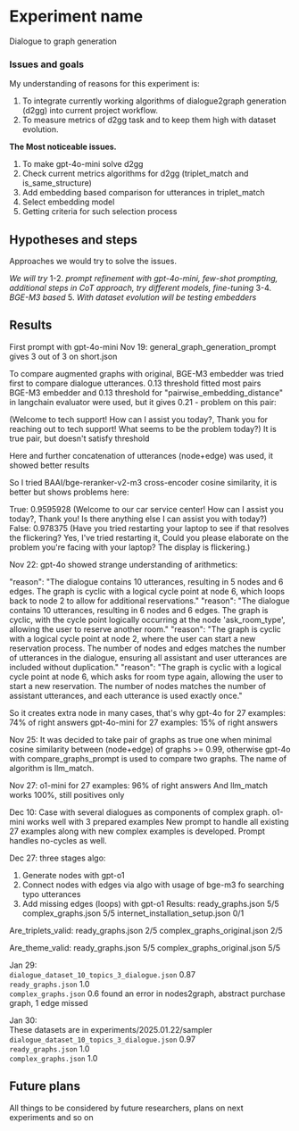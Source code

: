 # Experiment name
Dialogue to graph generation

### Issues and goals
My understanding of reasons for this experiment is:
1. To integrate currently working algorithms of dialogue2graph generation (d2gg) into current project workflow.
2. To measure metrics of d2gg task and to keep them high with dataset evolution.

**The Most noticeable issues.**
1. To make gpt-4o-mini solve d2gg
2. Check current metrics algorithms for d2gg (triplet_match and is_same_structure)
3. Add embedding based comparison for utterances in triplet_match
4. Select embedding model
5. Getting criteria for such selection process

## Hypotheses and steps

Approaches we would try to solve the issues.

*We will try*
1-2. *prompt refinement with gpt-4o-mini, few-shot prompting, additional steps in CoT approach, try different models, fine-tuning*
3-4. *BGE-M3 based*
5. *With dataset evolution will be testing embedders*

## Results
First prompt with gpt-4o-mini
Nov 19: general_graph_generation_prompt gives 3 out of 3 on short.json

To compare augmented graphs with original, BGE-M3 embedder was tried first to compare dialogue utterances.
0.13 threshold fitted most pairs  
BGE-M3 embedder and 0.13 threshold for "pairwise_embedding_distance" in langchain evaluator were used, but it gives 0.21 - problem on this pair:

(Welcome to tech support! How can I assist you today?, Thank you for reaching out to tech support! What seems to be the problem today?)
It is true pair, but doesn't satisfy threshold 

Here and further concatenation of utterances (node+edge) was used, it showed better results

So I tried BAAI/bge-reranker-v2-m3 cross-encoder cosine similarity, it is better but shows problems here:

True: 0.9595928 (Welcome to our car service center! How can I assist you today?, Thank you! Is there anything else I can assist you with today?)
False: 0.978375 (Have you tried restarting your laptop to see if that resolves the flickering? Yes, I've tried restarting it, Could you please elaborate on the problem you're facing with your laptop? The display is flickering.)

Nov 22:
gpt-4o showed strange understanding of arithmetics:

"reason": "The dialogue contains 10 utterances, resulting in 5 nodes and 6 edges. The graph is cyclic with a logical cycle point at node 6, which loops back to node 2 to allow for additional reservations."
"reason": "The dialogue contains 10 utterances, resulting in 6 nodes and 6 edges. The graph is cyclic, with the cycle point logically occurring at the node 'ask_room_type', allowing the user to reserve another room."
"reason": "The graph is cyclic with a logical cycle point at node 2, where the user can start a new reservation process. The number of nodes and edges matches the number of utterances in the dialogue, ensuring all assistant and user utterances are included without duplication."
"reason": "The graph is cyclic with a logical cycle point at node 6, which asks for room type again, allowing the user to start a new reservation. The number of nodes matches the number of assistant utterances, and each utterance is used exactly once."

So it creates extra node in many cases, that's why
gpt-4o for 27 examples: 74% of right answers
gpt-4o-mini for 27 examples: 15% of right answers

Nov 25:
It was decided to take pair of graphs as true one when minimal cosine similarity between (node+edge) of graphs >= 0.99, otherwise
gpt-4o with compare_graphs_prompt is used to compare two graphs. The name of algorithm is llm_match.

Nov 27:
o1-mini for 27 examples: 96% of right answers
And llm_match works 100%, still positives only

Dec 10:
Case with several dialogues as components of complex graph.
o1-mini works well with 3 prepared examples
New prompt to handle all existing 27 examples along with new complex examples is developed.
Prompt handles no-cycles as well.

Dec 27:
three stages algo:
1. Generate nodes with gpt-o1
2. Connect nodes with edges via algo with usage of bge-m3 fo searching typo utterances
3. Add missing edges (loops) with gpt-o1
Results:
ready_graphs.json 5/5
complex_graphs.json 5/5
internet_installation_setup.json 0/1

Are_triplets_valid:
ready_graphs.json 2/5
complex_graphs_original.json 2/5

Are_theme_valid:
ready_graphs.json 5/5
complex_graphs_original.json 5/5

Jan 29:\
`dialogue_dataset_10_topics_3_dialogue.json` 0.87\
`ready_graphs.json` 1.0\
`complex_graphs.json` 0.6 found an error in nodes2graph, abstract purchase graph, 1 edge missed

Jan 30:\
These datasets are in experiments/2025.01.22/sampler\
`dialogue_dataset_10_topics_3_dialogue.json` 0.97\
`ready_graphs.json` 1.0\
`complex_graphs.json` 1.0

## Future plans
All things to be considered by future researchers, plans on next experiments and so on
